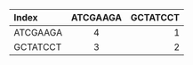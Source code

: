 | Index    | ATCGAAGA | GCTATCCT |
| :------- | :------: | -------: |
| ATCGAAGA | 4        | 1        |
| GCTATCCT | 3        | 2        |
